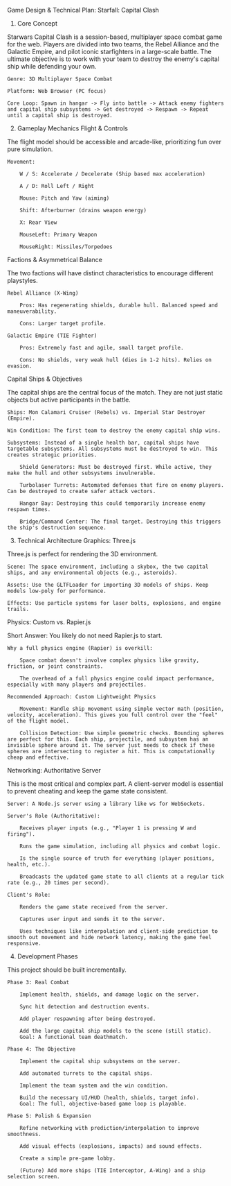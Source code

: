 Game Design & Technical Plan: Starfall: Capital Clash
1. Core Concept

Starwars Capital Clash is a session-based, multiplayer space combat game for the web. Players are divided into two teams, the Rebel Alliance and the Galactic Empire, and pilot iconic starfighters in a large-scale battle. The ultimate objective is to work with your team to destroy the enemy's capital ship while defending your own.

    Genre: 3D Multiplayer Space Combat

    Platform: Web Browser (PC focus)

    Core Loop: Spawn in hangar -> Fly into battle -> Attack enemy fighters and capital ship subsystems -> Get destroyed -> Respawn -> Repeat until a capital ship is destroyed.

2. Gameplay Mechanics
Flight & Controls

The flight model should be accessible and arcade-like, prioritizing fun over pure simulation.

    Movement:

        W / S: Accelerate / Decelerate (Ship based max acceleration)

        A / D: Roll Left / Right

        Mouse: Pitch and Yaw (aiming)

        Shift: Afterburner (drains weapon energy)

        X: Rear View

        MouseLeft: Primary Weapon

        MouseRight: Missiles/Torpedoes


Factions & Asymmetrical Balance

The two factions will have distinct characteristics to encourage different playstyles.

    Rebel Alliance (X-Wing)

        Pros: Has regenerating shields, durable hull. Balanced speed and maneuverability.

        Cons: Larger target profile.

    Galactic Empire (TIE Fighter)

        Pros: Extremely fast and agile, small target profile.

        Cons: No shields, very weak hull (dies in 1-2 hits). Relies on evasion.

Capital Ships & Objectives

The capital ships are the central focus of the match. They are not just static objects but active participants in the battle.

    Ships: Mon Calamari Cruiser (Rebels) vs. Imperial Star Destroyer (Empire).

    Win Condition: The first team to destroy the enemy capital ship wins.

    Subsystems: Instead of a single health bar, capital ships have targetable subsystems. All subsystems must be destroyed to win. This creates strategic priorities.

        Shield Generators: Must be destroyed first. While active, they make the hull and other subsystems invulnerable.

        Turbolaser Turrets: Automated defenses that fire on enemy players. Can be destroyed to create safer attack vectors.

        Hangar Bay: Destroying this could temporarily increase enemy respawn times.

        Bridge/Command Center: The final target. Destroying this triggers the ship's destruction sequence.

3. Technical Architecture
Graphics: Three.js

Three.js is perfect for rendering the 3D environment.

    Scene: The space environment, including a skybox, the two capital ships, and any environmental objects (e.g., asteroids).

    Assets: Use the GLTFLoader for importing 3D models of ships. Keep models low-poly for performance.

    Effects: Use particle systems for laser bolts, explosions, and engine trails.

Physics: Custom vs. Rapier.js

Short Answer: You likely do not need Rapier.js to start.

    Why a full physics engine (Rapier) is overkill:

        Space combat doesn't involve complex physics like gravity, friction, or joint constraints.

        The overhead of a full physics engine could impact performance, especially with many players and projectiles.

    Recommended Approach: Custom Lightweight Physics

        Movement: Handle ship movement using simple vector math (position, velocity, acceleration). This gives you full control over the "feel" of the flight model.

        Collision Detection: Use simple geometric checks. Bounding spheres are perfect for this. Each ship, projectile, and subsystem has an invisible sphere around it. The server just needs to check if these spheres are intersecting to register a hit. This is computationally cheap and effective.

Networking: Authoritative Server

This is the most critical and complex part. A client-server model is essential to prevent cheating and keep the game state consistent.

    Server: A Node.js server using a library like ws for WebSockets.

    Server's Role (Authoritative):

        Receives player inputs (e.g., "Player 1 is pressing W and firing").

        Runs the game simulation, including all physics and combat logic.

        Is the single source of truth for everything (player positions, health, etc.).

        Broadcasts the updated game state to all clients at a regular tick rate (e.g., 20 times per second).

    Client's Role:

        Renders the game state received from the server.

        Captures user input and sends it to the server.

        Uses techniques like interpolation and client-side prediction to smooth out movement and hide network latency, making the game feel responsive.

4. Development Phases

This project should be built incrementally.

    Phase 3: Real Combat

        Implement health, shields, and damage logic on the server.

        Sync hit detection and destruction events.

        Add player respawning after being destroyed.

        Add the large capital ship models to the scene (still static).
        Goal: A functional team deathmatch.

    Phase 4: The Objective

        Implement the capital ship subsystems on the server.

        Add automated turrets to the capital ships.

        Implement the team system and the win condition.

        Build the necessary UI/HUD (health, shields, target info).
        Goal: The full, objective-based game loop is playable.

    Phase 5: Polish & Expansion

        Refine networking with prediction/interpolation to improve smoothness.

        Add visual effects (explosions, impacts) and sound effects.

        Create a simple pre-game lobby.

        (Future) Add more ships (TIE Interceptor, A-Wing) and a ship selection screen.